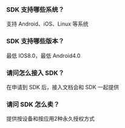 
### SDK 支持哪些系统？
支持 Android、iOS、Linux 等系统

### SDK 支持哪些版本？
最低 IOS8.0，最低 Android4.0

### 请问怎么接入 SDK？
在申请到 SDK 后，接入文档会和 SDK 一起提供

### 请问 SDK 怎么卖？
提供按设备和按应用2种永久授权方式
